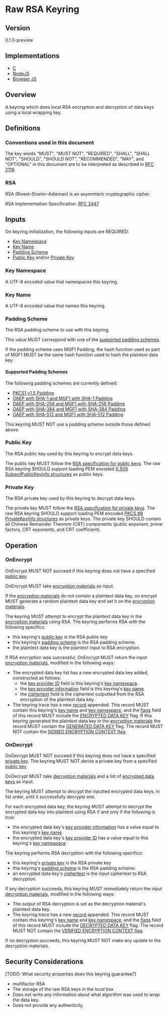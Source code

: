 [//]: # (Copyright 2019 Amazon.com, Inc. or its affiliates. All Rights Reserved.)
[//]: # (SPDX-License-Identifier: CC-BY-SA-4.0)

# Raw RSA Keyring

## Version

0.1.0-preview

## Implementations

- [C](https://github.com/aws/aws-encryption-sdk-c/blob/master/include/aws/cryptosdk/raw_rsa_keyring.h)
- [NodeJS](https://github.com/awslabs/aws-encryption-sdk-javascript/blob/master/modules/raw-rsa-keyring-node/src/raw_rsa_keyring_node.ts)
- [Browser JS](https://github.com/awslabs/aws-encryption-sdk-javascript/blob/master/modules/raw-rsa-keyring-browser/src/raw_rsa_keyring_browser.ts)

## Overview

A keyring which does local RSA encryption and decryption of data keys using a local wrapping key.

## Definitions

### Conventions used in this document

The key words "MUST", "MUST NOT", "REQUIRED", "SHALL", "SHALL NOT", "SHOULD", "SHOULD NOT", "RECOMMENDED", "MAY", and "OPTIONAL"
in this document are to be interpreted as described in [RFC 2119](https://tools.ietf.org/html/rfc2119).

### RSA

RSA (Rivest–Shamir–Adleman) is an asymmteric cryptographic cipher.

RSA Implementation Specification: [RFC 3447](https://tools.ietf.org/html/rfc8017)

## Inputs

On keyring initialization, the following inputs are REQUIRED:

- [Key Namespace](#key-namespace)
- [Key Name](#key-name)
- [Padding Scheme](#padding-scheme)
- [Public Key](#public-key) and/or [Private Key](#private-key)

### Key Namespace

A UTF-8 encoded value that namespaces this keyring.

### Key Name

A UTF-8 encoded value that names this keyring.

### Padding Scheme

The RSA padding scheme to use with this keyring.

This value MUST correspond with one of the [supported padding schemes](#supported-padding-schemes).

If the padding scheme uses MGF1 Padding, the hash function used as part of MGF1 MUST be the same hash function
used to hash the plaintext data key.

#### Supported Padding Schemes

The following padding schemes are currently defined:

- [PKCS1 v1.5 Padding](https://tools.ietf.org/html/rfc8017#section-7.2)
- [OAEP with SHA-1 and MGF1 with SHA-1 Padding](https://tools.ietf.org/html/rfc8017#section-7.1)
- [OAEP with SHA-256 and MGF1 with SHA-256 Padding](https://tools.ietf.org/html/rfc8017#section-7.1)
- [OAEP with SHA-384 and MGF1 with SHA-384 Padding](https://tools.ietf.org/html/rfc8017#section-7.1)
- [OAEP with SHA-512 and MGF1 with SHA-512 Padding](https://tools.ietf.org/html/rfc8017#section-7.1)

This keyring MUST NOT use a padding scheme outside those defined above.

### Public Key

The RSA public key used by this keyring to encrypt data keys.

The public key MUST follow the [RSA specification for public keys](#rsa).
The raw RSA keyring SHOULD support loading PEM encoded [X.509 SubjectPublicKeyInfo structures](#https://tools.ietf.org/html/rfc5280#section-4.1)
as public keys.

### Private Key

The RSA private key used by this keyring to decrypt data keys.

The private key MUST follow the [RSA specification for private keys](#rsa).
The raw RSA keyring SHOULD support loading PEM encoded [PKCS #8 PrivateKeyInfo structures](#https://tools.ietf.org/html/rfc5958#section-2)
as private keys.
The private key SHOULD contain all Chinese Remainder Theorem (CRT) components (public exponent, prime factors, CRT exponents, and CRT coefficient).

## Operation

### OnEncrypt

OnEncrypt MUST NOT succeed if this keyring does not have a specified [public key](#public-key).

OnEncrypt MUST take [encryption materials](#structures.md#encryption-materials) as input.

If the [encryption materials](#structures.md#encryption-materials) do not contain a plaintext data key,
on encrypt MUST generate a random plaintext data key and set it on the [encryption materials](#structures.md#encryption-materials).

The keyring MUST attempt to encrypt the plaintext data key in the
[encryption materials](#structures.md#encryption-materials) using RSA.
The keyring performs RSA with the following specifics:

- this keyring's [public key](#public-key) is the RSA public key
- this keyring's [padding scheme](padding-scheme) is the RSA padding scheme.
- the plaintext data key is the plaintext input to RSA encryption.

If RSA encryption was successful, OnEncrypt MUST return the input
[encryption materials](#structures.md#encryption-materials), modified in the following ways:

- The encrypted data key list has a new encrypted data key added, constructed as follows:
  - the [key provider ID](#structures.md#key-provider-id) field is this keyring's [key namespace](#key-id).
  - the [key provider information](#structures.md#key-provider-information) field is this keyring's [key name](#key-name).
  - the [ciphertext](#structures.md#data-key-encryption) field is the ciphertext outputted from
    the RSA encryption of the plaintext data key.
- The keyring trace has a new [record](#structures.md#record) appended.
  This record MUST contain this keyring's [key name](#key-name) and [key namespace](#key-namespace),
  and the [flags](#structures.md$flags) field of this record MUST include the
  [ENCRYPTED DATA KEY](#structures.md#supported-flags) flag.
  If this keyring generated the plaintext data key in the [encryption materials](#structures.md#encryption-materials)
  the record MUST contain the [GENERATED DATA KEY](#structures.md#supported-flags) flag.
  The record MUST NOT contain the [SIGNED ENCRYPTION CONTEXT flag](#structures.md#flags).

### OnDecrypt

OnDecrypt MUST NOT succeed if this keyring does not have a specified [private key](#private-key).
The keyring MUST NOT derive a private key from a specified [public key](#public-key)

OnDecrypt MUST take [decryption materials](#structures.md#decryption-materials) and
a list of [encrypted data keys](#structures.md#encrypted-data-key) as input.

The keyring MUST attempt to decrypt the inputted encrypted data keys, in list order, until it successfully decrypts one.

For each encrypted data key, the keyring MUST attempt to decrypt the encrypted data key into plaintext
using RSA if and only if the following is true:

- the encrypted data key's [key provider information](#structures.md#key-provider-information)
  has a value equal to this keyring's [key name](#key-name).
- the encrypted data key's [key provider ID](#structures.md#key-provider-id) has a value equal to
  this keyring's [key namespace](#key-namespace).

The keyring performs RSA decryption with the following specifics:

- this keyring's [private key](#private-key) is the RSA private key
- this keyring's [padding scheme](padding-scheme) is the RSA padding scheme.
- an encrypted data key's [ciphertext](#structures.md#ciphertext) is the input ciphertext to RSA decryption.

If any decryption succeeds, this keyring MUST immediately return the input
[decryption materials](#structures.md#decryption-materials), modified in the following ways:

- The output of RSA decryption is set as the decryption material's plaintext data key.
- The keyring trace has a new [record](#structures.md#record) appended.
  This record MUST contain this keyring's [key name](#key-name) and [key namespace](#key-namespace),
  and the [flags](#structures.md$flags) field of this record MUST include the
  [DECRYPTED DATA KEY](#structures.md#supported-flags) flag.
  The record MUST NOT contain the [VERIFIED ENCRYPTION CONTEXT flag](#structures.md#flags).

If no decryption succeeds, this keyring MUST NOT make any update to the decryption materials.

## Security Considerations

[TODO: What security properties does this keyring guarantee?]

- multifactor RSA
- The storage of the raw RSA keys in the local box
- Does not write any information about what algorithm was used to wrap the data key.
- Does not provide any authenticity.
